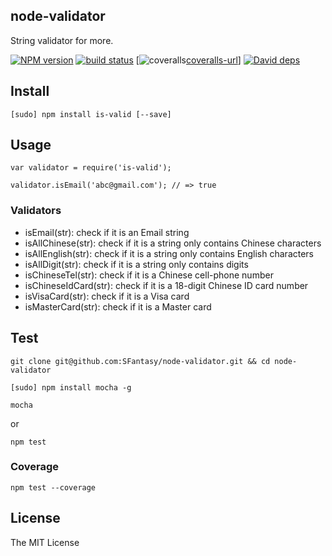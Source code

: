 node-validator
------

String validator for more.

[![NPM version][npm-image]][npm-url]
[![build status][travis-image]][travis-url]
[![coveralls][coveralls-image][coveralls-url]]
[![David deps][david-image]][david-url]

[npm-image]: https://img.shields.io/npm/v/is-valid.svg?style=flat
[npm-url]: https://npmjs.org/package/is-valid
[travis-image]: https://img.shields.io/travis/SFantasy/node-validator.svg?style=flat
[travis-url]: https://travis-ci.org/SFantasy/node-validator
[coveralls-url]: https://coveralls.io/r/SFantasy/node-validator
[coveralls-image]: http://img.shields.io/coveralls/SFantasy/node-validator/master.svg
[david-image]: https://img.shields.io/david/SFantasy/node-validator.svg?style=flat
[david-url]: https://david-dm.org/SFantasy/node-validator

## Install

```
[sudo] npm install is-valid [--save]
```

## Usage

```
var validator = require('is-valid');

validator.isEmail('abc@gmail.com'); // => true
```

### Validators

- isEmail(str): check if it is an Email string
- isAllChinese(str): check if it is a string only contains Chinese characters
- isAllEnglish(str): check if it is a string only contains English characters
- isAllDigit(str): check if it is a string only contains digits
- isChineseTel(str): check if it is a Chinese cell-phone number
- isChineseIdCard(str): check if it is a 18-digit Chinese ID card number
- isVisaCard(str): check if it is a Visa card
- isMasterCard(str): check if it is a Master card

## Test

```
git clone git@github.com:SFantasy/node-validator.git && cd node-validator

[sudo] npm install mocha -g

mocha
```

or 

```
npm test
```

### Coverage

```
npm test --coverage
```

## License

The MIT License
